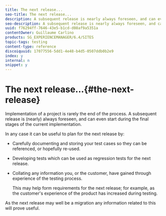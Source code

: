 ```yaml
---
title: The next release...
seo-title: The next release...
description: A subsequent release is nearly always foreseen, and can even start during the final stages of the current implementation
seo-description: A subsequent release is nearly always foreseen, and can even start during the final stages of the current implementation
uuid: f76294ff-7646-43e5-b1cd-d08af9a5351a
contentOwner: Guillaume Carlino
products: SG_EXPERIENCEMANAGER/6.4/SITES
topic-tags: testing
content-type: reference
discoiquuid: 17077556-5dd1-4e48-b4d5-0507ddb0b2e9
index: y
internal: n
snippet: y
---
```


# The next release...{#the-next-release}

Implementation of a project is rarely the end of the process. A subsequent release is (nearly) always foreseen, and can even start during the final stages of the current implementation.

In any case it can be useful to plan for the next release by:

* Carefully documenting and storing your test cases so they can be referenced, or hopefully re-used.
* Developing tests which can be used as regression tests for the next release.
* Collating any information you, or the customer, have gained through experience of the testing process.

  This may help form requirements for the next release; for example, as the customer's experience of the product has increased during testing.

As the next release may well be a migration any information related to this will prove useful.
